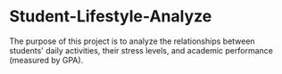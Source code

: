 # Student-Lifestyle-Analyze
The purpose of this project is to analyze the relationships between students' daily activities, their stress levels, and academic performance (measured by GPA). 
